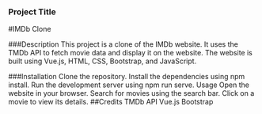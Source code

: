 ### Project Title


#IMDb Clone

###Description
This project is a clone of the IMDb website. It uses the TMDb API to fetch movie data and display it on the website. The website is built using Vue.js, HTML, CSS, Bootstrap, and JavaScript.

###Installation
Clone the repository.
Install the dependencies using npm install.
Run the development server using npm run serve.
Usage
Open the website in your browser.
Search for movies using the search bar.
Click on a movie to view its details.
##Credits
TMDb API
Vue.js
Bootstrap
